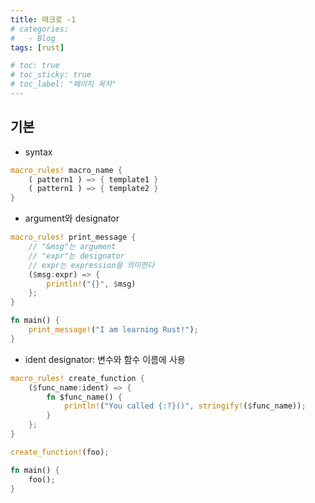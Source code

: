 ```yaml
---
title: 매크로 -1
# categories:
#   - Blog
tags: [rust]

# toc: true
# toc_sticky: true
# toc_label: "페이지 목차"
---
```


## 기본

* syntax

```rust
macro_rules! macro_name {
    ( pattern1 ) => { template1 }
    ( pattern1 ) => { template2 }    
}
```

* argument와 designator

```rust
macro_rules! print_message {
    // "&msg"는 argument
    // "expr"는 designator
    // expr는 expression을 의미한다
    ($msg:expr) => {
        println!("{}", $msg)
    };
}

fn main() {
    print_message!("I am learning Rust!");
}
```

* ident designator: 변수와 함수 이름에 사용

```rust
macro_rules! create_function {
    ($func_name:ident) => {
        fn $func_name() {
            println!("You called {:?}()", stringify!($func_name));
        }
    };
}

create_function!(foo);

fn main() {
    foo();
}
```